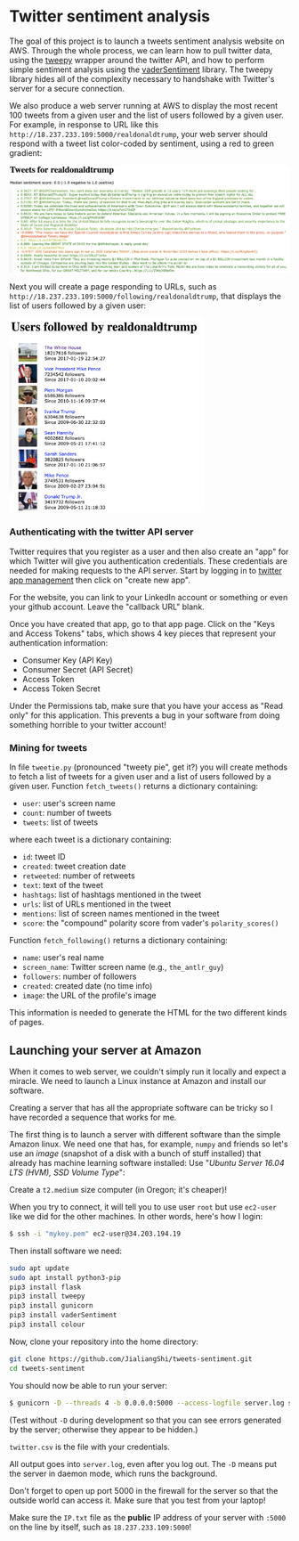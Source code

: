 # Twitter sentiment analysis

The goal of this project is to launch a tweets sentiment analysis website on AWS. Through the whole process, we can learn how to pull twitter data, using the [tweepy](http://www.tweepy.org/) wrapper around the twitter API, and how to perform simple sentiment analysis using the [vaderSentiment](https://github.com/cjhutto/vaderSentiment) library.  The tweepy library hides all of the complexity necessary to handshake with Twitter's server for a secure connection.

We also produce a web server running at AWS to display the most recent 100 tweets from a given user and the list of users followed by a given user. For example, in response to URL like this `http://18.237.233.109:5000/realdonaldtrump`, your web server should respond with a tweet list color-coded by sentiment, using a red to green gradient:

<img src=figures/trump-tweets.png width=750>

Next you will create a page responding to URLs, such as `http://18.237.233.109:5000/following/realdonaldtrump`, that displays the list of users followed by a given user:

<img src=figures/trump-follows.png width=350>

### Authenticating with the twitter API server

Twitter requires that you register as a user and then also create an "app" for which Twitter will give you authentication credentials. These credentials are needed for making requests to the API server. Start by logging in to [twitter app management](https://apps.twitter.com/) then click on "create new app". 

For the website, you can link to your LinkedIn account or something or even your github account. Leave the "callback URL" blank.

Once you have created that app, go to that app page. Click on the  "Keys and Access Tokens" tabs, which shows 4 key pieces that represent your authentication information:

* Consumer Key (API Key)
* Consumer Secret (API Secret)
* Access Token
* Access Token Secret	

Under the Permissions tab, make sure that you have your access as "Read only" for this application. This prevents a bug in your software from doing something horrible to your twitter account!

### Mining for tweets

In file `tweetie.py` (pronounced "tweety pie", get it?) you will create methods to fetch a list of tweets for a given user and a list of users followed by a given user.  Function `fetch_tweets()` returns a dictionary containing:

* `user`: user's screen name
* `count`: number of tweets
* `tweets`: list of tweets

where each tweet is a dictionary containing:

* `id`: tweet ID
* `created`: tweet creation date
* `retweeted`: number of retweets
* `text`: text of the tweet
* `hashtags`: list of hashtags mentioned in the tweet
* `urls`: list of URLs mentioned in the tweet
* `mentions`: list of screen names mentioned in the tweet
* `score`: the "compound" polarity score from vader's `polarity_scores()`

Function `fetch_following()` returns a dictionary containing:

* `name`: user's real name
* `screen_name`: Twitter screen name (e.g., `the_antlr_guy`)
* `followers`: number of followers
* `created`: created date (no time info)
* `image`: the URL of the profile's image
       
This information is needed to generate the HTML for the two different kinds of pages.

## Launching your server at Amazon

When it comes to web server, we couldn't simply run it locally and expect a miracle. We need to launch a Linux instance at Amazon and install our software. 

Creating a server that has all the appropriate software can be tricky so I have recorded a sequence that works for me.

The first thing is to launch a server with different software than the simple Amazon linux. We need one that has, for example, `numpy` and friends so let's use an *image* (snapshot of a disk with a bunch of stuff installed) that already has machine learning software installed: Use "*Ubuntu Server 16.04 LTS (HVM), SSD Volume Type*":

Create a `t2.medium` size computer (in Oregon; it's cheaper)!

When you try to connect, it will tell you to use user `root` but use `ec2-user` like we did for the other machines.  In other words, here's how I login:
 
```bash
$ ssh -i "mykey.pem" ec2-user@34.203.194.19
```

Then install software we need:

```bash
sudo apt update
sudo apt install python3-pip
pip3 install flask
pip3 install tweepy
pip3 install gunicorn
pip3 install vaderSentiment
pip3 install colour
```

Now, clone your repository into the home directory:

```bash
git clone https://github.com/JialiangShi/tweets-sentiment.git
cd tweets-sentiment
```

You should now be able to run your server:

```bash
$ gunicorn -D --threads 4 -b 0.0.0.0:5000 --access-logfile server.log server:app twitter.csv
```

(Test without `-D` during development so that you can see errors generated by the server; otherwise they appear to be hidden.)

`twitter.csv` is the file with your credentials.

All output goes into `server.log`, even after you log out. The `-D` means put the server in daemon mode, which runs the background.

Don't forget to open up port 5000 in the firewall for the server so that the outside world can access it. Make sure that you test from your laptop!

Make sure the `IP.txt` file as the **public** IP address of your server with `:5000` on the line by itself, such as `18.237.233.109:5000`!

